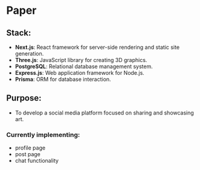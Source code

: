 # Paper

## Stack:
- **Next.js**: React framework for server-side rendering and static site generation.
- **Three.js**: JavaScript library for creating 3D graphics.
- **PostgreSQL**: Relational database management system.
- **Express.js**: Web application framework for Node.js.
- **Prisma**: ORM for database interaction.

## Purpose:
- To develop a social media platform focused on sharing and showcasing art.

### Currently implementing:
- profile page
- post page
- chat functionality
